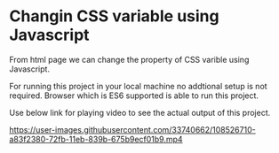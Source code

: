# Changin CSS variable using Javascript
From html page we can change the property of CSS varible using Javascript.

For running this project in your local machine no addtional setup is not required.
Browser which is ES6 supported is able to run this project.

Use below link for playing video to see the actual output of this project.

https://user-images.githubusercontent.com/33740662/108526710-a83f2380-72fb-11eb-839b-675b9ecf01b9.mp4
